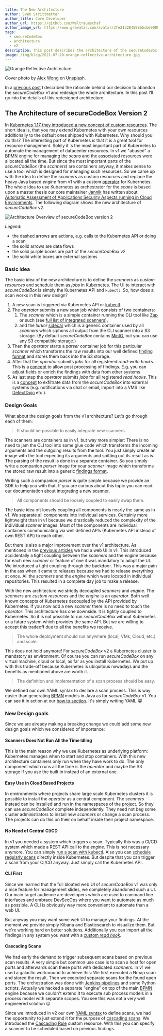 ```yaml
---
title: The New Architecture
author: Sven Strittmatter
author_title: Core Developer
author_url: https://github.com/Weltraumschaf
author_image_url: https://www.gravatar.com/avatar/3fe213284598b5cb69009665902c77a1
tags:
  - secureCodeBox
  - architecture
  - v2
description: This post describes the architecture of the secureCodeBox v2.
image: /img/blog/2021-07-20-orange-reflective-architecture.jpg
---
```


![Orange Reflective Architecture](/img/blog/2021-07-20-orange-reflective-architecture.jpg)

Cover photo by [Alex Wong](https://unsplash.com/@killerfvith) on [Unsplash](https://unsplash.com/s/photos/architecture).

In a [previous post](/blog/2021/06/07/why-securecodebox-version-2) I described the rationale behind our decision to abandon the _secureCodeBox_ v1 and redesign the whole architecture. In this post I'll go into the details of this redesigned architecture.

<!--truncate-->

## The Architecture of secureCodeBox Version 2

In [Kubernetes 1.17 they introduced a new concept of custom resources](https://medium.com/velotio-perspectives/extending-kubernetes-apis-with-custom-resource-definitions-crds-139c99ed3477). The short idea is, that you may extend Kubernetes with your own resources additionally to the default ones shipped with Kubernetes. Why should you do this? The interesting part of Kubernetes is that it is a great tool for resource management. Solely it is the most important part of Kubernetes to automate the management of datacenter resources. In v1 we "abused" a [BPMN](https://en.wikipedia.org/wiki/Business_Process_Model_and_Notation) engine for managing the *scans* and the associated resources were allocated all the time. But since the most important parts of the *secureCodeBox* (the *scanners*) are containers anyway, it makes sense to use a tool which is designed for managing such resources. So we came up with the idea to define the *scanners* as custom resources and replace the heavy Java based *engine* from v1 with a custom [operator](https://kubernetes.io/docs/concepts/extend-kubernetes/operator/) for Kubernetes. The whole idea to use Kubernetes as orchestrator for the *scans* is based upon a master thesis our core maintainer [Jannik](https://github.com/J12934) has written about [Automatic Assessment of Applications Security Aspects running in Cloud Environments](https://files.hollenbach.dev/master-thesis-jannik-hollenbach.pdf). The following diagram shows the new architecture of *secureCodeBox* v2.

![Architecture Overview of secureCodeBox version 2](/img/blog/2021-07-20-architecture-v2.png)

*Legend*:

- the dashed arrows are actions, e.g. calls to the Kubernetes API or doing a scan
- the solid arrows are data flows
- the solid purple boxes are part of the *secureCodeBox* v2
- the solid white boxes are external systems

### Basic Idea

The basic idea of the new architecture is to define the *scanners* as *custom resources* and [schedule them as *jobs*  in Kubernetes](https://kubernetes.io/docs/concepts/scheduling-eviction/kube-scheduler/). The UI to interact with *secureCodeBox* is simply the Kubernetes API and `kubectl`. So, how does a scan works in this new design?

1. A new scan is triggered via Kubernetes API or [kubectl](/docs/getting-started/first-scans).
2. The *operator* submits a new scan job which consists of two containers:
   1. The *scanner* which is a simple container running the CLI tool like [Zap](https://www.zaproxy.org/) or such (see [full list of integrated scanners](/docs/scanners)),
   2. and the *lurker* [sidecar](https://medium.com/bb-tutorials-and-thoughts/kubernetes-learn-sidecar-container-pattern-6d8c21f873d) which is a generic container used by all *scanners* which siphons all output from the CLI scanner into a S3 storage. (By default *secureCodeBox* contains [MinIO](https://min.io/), but you can use any S3 compatible storage.)
3. Then the *operator* starts a *parser* container job for this particular *scanner* which transforms the raw results into our well defined [finding format](/docs/api/finding) and stores them back into the S3 storage.
4. After that the *operator* submits *jobs* for all registered *read-write hooks*. This is a [concept](/docs/architecture/architecture_decisions/adr_0002) to allow post processing of findings. E.g. you can adjust fields or enrich the findings with data from other systems.
5. As last step the *operator* submits *jobs* for all registered *read hooks*. This is a [concept](/docs/architecture/architecture_decisions/adr_0002) to exfiltrate data from the *secureCodeBox* into external systems (e.g. notifications via chat or email, import into a VMS like [DefectDojo](https://www.defectdojo.org/) etc.).

### Design Goals

What about the design goals from the v1 architecture? Let's go through each of them:

> It should be possible to easily integrate new scanners.

The scanners are containers as in v1, but way more simpler: There is no need to jam the CLI tool into some glue code which transforms the incoming arguments and the outgoing results from the tool. You just simply create an image with the tool expecting its arguments and spitting out its result as is. The parsing of the result is done in a separate container. So you simply write a companion *parser* image for your *scanner* image which transforms the stored raw result into a generic [findings format](/docs/api/finding).

Writing such a companion *parser* is quite simple because we provide an SDK to help you with that. If you are curious about this topic you can read our documentation about [integrating a new scanner](/docs/contributing/integrating-a-scanner).

> All components should be loosely coupled to easily swap them.

The basic idea oft loosely coupling all components is nearly the same as in v1. We separate all components into individual services. Certainly more lightweight than in v1 because we drastically reduced the complexity of the individual *scanner* images. Most of the components are individual containers communicating via well defined APIs (Kubernetes API instead of own REST API) to each other.

But there is also a major improvement over the v1 architecture. As mentioned in the [previous articles](/blog/2021/06/07/why-securecodebox-version-2) we had a web UI in v1. This introduced accidentally a tight coupling between the *scanners* and the *engine* because for each new *scanner* or feature of one it was mandatory to adapt the UI. We introduced a tight coupling through the backdoor. This was a major pain in the ass when it came to releases because we had to release everything at once. All the *scanners* and the *engine* which were located in individual repositories. This resulted in a complete day job to make a release.

With the new architecture we strictly decoupled *scanners* and *engine*. The *scanners* are *custom resources* and the *engine* is an *operator*. Both well known concepts of Kubernetes decoupled by the API provided by Kubernetes. If you now add a new *scanner* there is no need to touch the *operator*. This architecture has one downside. It is tightly coupled to Kubernetes. So it is not possible to run *secureCodeBox* without Kubernetes or a future system which provides the same API. But we are willing to accept this tradeoff due to all the benefits we receive.

> The whole deployment should run anywhere (local, VMs, Cloud, etc.) and scale.

This does not hold anymore! For *secureCodeBox* v2 a Kubernetes cluster is mandatory as environment. Of course you can run *secureCodeBox* on any virtual machine, cloud or local, as far as you install Kubernetes. We put up with this trade-off because Kubernetes is ubiquitous nowadays and the benefits as mentioned above are worth it.

> The definition and implementation of a scan process should be easy.

We defined our own YAML syntax to declare a scan process. This is way easier than generating [BPMN](https://en.wikipedia.org/wiki/Business_Process_Model_and_Notation) models in Java as for *secureCodeBox* v1. You can see it in action at our [how to section](/docs/how-tos). It's simply writing YAML :smile_cat:

### New Design goals

Since we are already making a breaking change we could add some new design goals which we considered of importance:

#### Scanners Does Not Run All the Time Idling

This is the main reason why we use Kubernetes as underlying platform: Kubernetes manages when to start and stop containers. With this new architecture containers only run when they have work to do. The only component which runs all the time is the *operator* and maybe the S3 storage if you use the built in instead of an external one.

#### Easy Use in Cloud Based Projects

In environments where projects share large scale Kubernetes clusters it is possible to install the *operator* as a central component. The *scanners* instead can be installed and run in the namespaces of the project. So they can use *secureCodeBox* complete independently. They need not beg some cluster administrators to install new *scanners* or change a scan process. The projects can do this on their on behalf inside their project namespace.

#### No Need of Central CI/CD

In v1 you needed a system which triggers a scan. Typically this was a CI/CD system which made a REST API call to the *engine*. This is not necessary anymore. You can simply [run a scan with kubectl](/docs/getting-started/first-scans). Also you can [schedule regularly scans](/docs/how-tos/automatically-repeating-scans) directly inside Kubernetes. But despite that you can trigger a scan from your CI/CD anyway. Just simply call the Kubernetes API.

#### CLI First

Since we learned that the full bloated web UI of *secureCodeBox* v1 was only a nice feature for management slides, we completely abandoned such a UI. Our main target audience are developers which are used to command line interfaces and embrace DevSecOps where you want to automate as much as possible. A CLI is obviously way more convenient to automate than a web UI.

But anyway you may want some web UI to manage your findings. At the moment we provide simply Kibana and Elasticsearch to visualize them. But we're working hard on better solutions. Additionally you can import all the findings in any system you want with a [custom *read hook*](/docs/architecture/architecture_decisions/adr_0002).

#### Cascading Scans

We had early the demand to trigger subsequent scans based on previous scan results. A very simple but common use case is to scan a host for open ports and afterwards scan these ports with dedicated *scanners*. In v1 we used a galactic workaround to achieve this: We first executed a Nmap scan and stored the result. Then we executed separate scans for the found open ports. The orchestration was done with [Jenkins pipelines](https://www.jenkins.io/doc/book/pipeline/) and some Python scripts. Actually we hacked a separate "engine" on top of the main [BPMN](https://en.wikipedia.org/wiki/Business_Process_Model_and_Notation) engine because we couldn't extend it to execute sub process models in a process model with separate scopes. You see this was not a very well engineered solution :wink:

Since we introduced in v2 our own [YAML syntax](/docs/how-tos) to define scans,  we had the opportunity to just extend it for the purpose of [cascading scans](docs/architecture/architecture_decisions/adr_0002). We introduced the [Cascading Rule](/docs/api/crds/cascading-rule) custom resource. With this you can specify a scanner to be scheduled based on previous findings.
